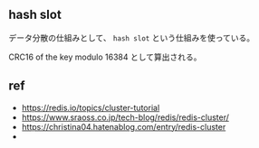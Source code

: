 ## hash slot
データ分散の仕組みとして、 `hash slot` という仕組みを使っている。

CRC16 of the key modulo 16384 として算出される。



## ref

* https://redis.io/topics/cluster-tutorial
* https://www.sraoss.co.jp/tech-blog/redis/redis-cluster/
* https://christina04.hatenablog.com/entry/redis-cluster
* 

